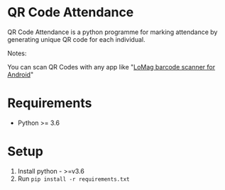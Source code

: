# QR Code Attendance

QR Code Attendance is a python programme for marking attendance by generating unique QR code for each individual.


Notes:

You can scan QR Codes with any app like "[LoMag barcode scanner for Android](http://www.lomag.eu/ScannerAndroid/)"

# Requirements

*  Python >= 3.6
 
 
# Setup

1. Install python - >=v3.6
2. Run `pip install -r requirements.txt`
